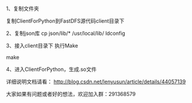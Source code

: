 1、复制文件夹

复制ClientForPython到FastDFS源代码client目录下


2、复制json库
cp json/lib/* /usr/local/lib/
ldconfig


3、接入client目录下 执行Make

make

4、进入ClientForPython，生成.so文件

详细说明文档请看：
http://blog.csdn.net/lenyusun/article/details/44057139

大家如果有问题或者好的想法，欢迎加入群：291368579
